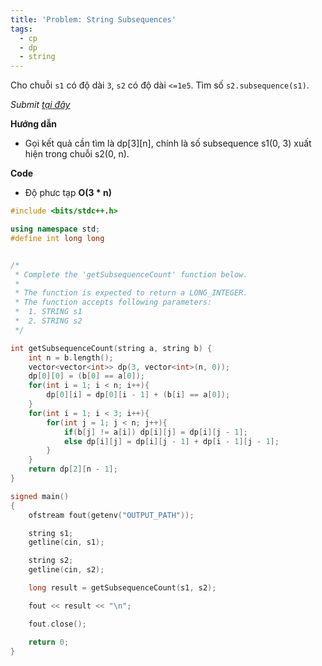 ```yaml
---
title: 'Problem: String Subsequences'
tags:
  - cp
  - dp
  - string
---
```

Cho chuỗi `s1` có độ dài `3`, `s2` có độ dài `<=1e5`. Tìm số `s2.subsequence(s1)`.

<!--more-->

*Submit [tại đây](https://www.hackerrank.com/test/5k8aftrdekm/questions/gdbs88p9h9n)*

**Hướng dẫn**
  - Gọi kết quả cần tìm là dp[3][n], chính là số subsequence s1(0, 3) xuất hiện trong chuỗi s2(0, n).

**Code**

- Độ phưc tạp **O(3 * n)**

```cpp
#include <bits/stdc++.h>

using namespace std;
#define int long long


/*
 * Complete the 'getSubsequenceCount' function below.
 *
 * The function is expected to return a LONG_INTEGER.
 * The function accepts following parameters:
 *  1. STRING s1
 *  2. STRING s2
 */

int getSubsequenceCount(string a, string b) {
    int n = b.length();
    vector<vector<int>> dp(3, vector<int>(n, 0));
    dp[0][0] = (b[0] == a[0]);
    for(int i = 1; i < n; i++){
        dp[0][i] = dp[0][i - 1] + (b[i] == a[0]);
    }
    for(int i = 1; i < 3; i++){
        for(int j = 1; j < n; j++){
            if(b[j] != a[i]) dp[i][j] = dp[i][j - 1];
            else dp[i][j] = dp[i][j - 1] + dp[i - 1][j - 1];
        }
    }
    return dp[2][n - 1];
}

signed main()
{
    ofstream fout(getenv("OUTPUT_PATH"));

    string s1;
    getline(cin, s1);

    string s2;
    getline(cin, s2);

    long result = getSubsequenceCount(s1, s2);

    fout << result << "\n";

    fout.close();

    return 0;
}
```
